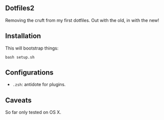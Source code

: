 ## Dotfiles2

Removing the cruft from my first dotfiles. Out with the old, in with the new!

## Installation

This will bootstrap things:

    bash setup.sh

## Configurations

 - `.zsh`: antidote for plugins. 

## Caveats

So far only tested on OS X.



